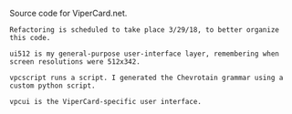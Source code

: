 
Source code for ViperCard.net.

    Refactoring is scheduled to take place 3/29/18, to better organize this code.

    ui512 is my general-purpose user-interface layer, remembering when screen resolutions were 512x342.
    
    vpcscript runs a script. I generated the Chevrotain grammar using a custom python script.
    
    vpcui is the ViperCard-specific user interface.
    
    